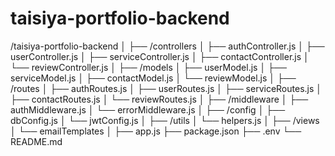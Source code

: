 # taisiya-portfolio-backend

/taisiyа-portfolio-backend
│
├── /controllers
│ ├── authController.js
│ ├── userController.js
│ ├── serviceController.js
│ ├── contactController.js
│ └── reviewController.js
│
├── /models
│ ├── userModel.js
│ ├── serviceModel.js
│ ├── contactModel.js
│ └── reviewModel.js
│
├── /routes
│ ├── authRoutes.js
│ ├── userRoutes.js
│ ├── serviceRoutes.js
│ ├── contactRoutes.js
│ └── reviewRoutes.js
│
├── /middleware
│ ├── authMiddleware.js
│ └── errorMiddleware.js
│
├── /config
│ ├── dbConfig.js
│ └── jwtConfig.js
│
├── /utils
│ └── helpers.js
│
├── /views
│ └── emailTemplates
│
├── app.js
├── package.json
├── .env
└── README.md
